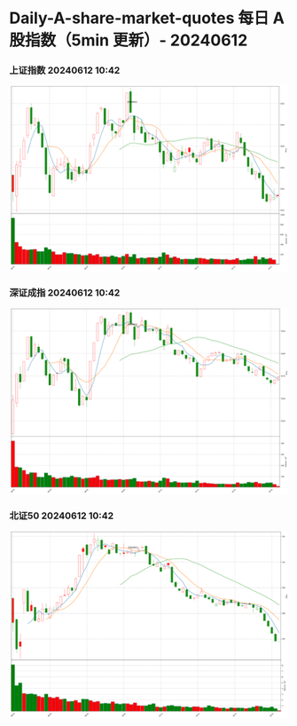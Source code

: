 
# Daily-A-share-market-quotes 每日 A 股指数（5min 更新）- 20240612

### 上证指数 20240612 10:42
![](./fig/2024/6/20240612-sh000001.png)

### 深证成指 20240612 10:42
![](./fig/2024/6/20240612-sz399001.png)

### 北证50 20240612 10:42
![](./fig/2024/6/20240612-bj899050.png)
